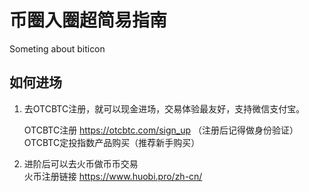 # 币圈入圈超简易指南
Someting about biticon

## 如何进场

1. 去OTCBTC注册，就可以现金进场，交易体验最友好，支持微信支付宝。<br />

    OTCBTC注册  https://otcbtc.com/sign_up （注册后记得做身份验证）<br />
    OTCBTC定投指数产品购买（推荐新手购买）<br />

2. 进阶后可以去火币做币币交易 <br />
火币注册链接 https://www.huobi.pro/zh-cn/
